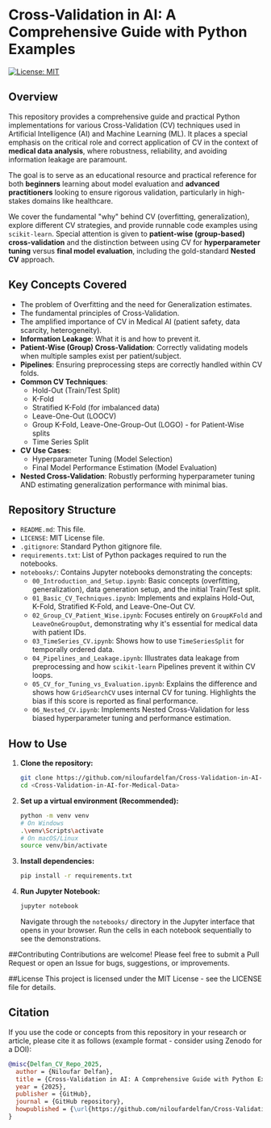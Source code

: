 # Cross-Validation in AI: A Comprehensive Guide with Python Examples

[![License: MIT](https://img.shields.io/badge/License-MIT-yellow.svg)](https://opensource.org/licenses/MIT)

## Overview

This repository provides a comprehensive guide and practical Python implementations for various Cross-Validation (CV) techniques used in Artificial Intelligence (AI) and Machine Learning (ML). It places a special emphasis on the critical role and correct application of CV in the context of **medical data analysis**, where robustness, reliability, and avoiding information leakage are paramount.

The goal is to serve as an educational resource and practical reference for both **beginners** learning about model evaluation and **advanced practitioners** looking to ensure rigorous validation, particularly in high-stakes domains like healthcare.

We cover the fundamental "why" behind CV (overfitting, generalization), explore different CV strategies, and provide runnable code examples using `scikit-learn`. Special attention is given to **patient-wise (group-based) cross-validation** and the distinction between using CV for **hyperparameter tuning** versus **final model evaluation**, including the gold-standard **Nested CV** approach.

## Key Concepts Covered

*   The problem of Overfitting and the need for Generalization estimates.
*   The fundamental principles of Cross-Validation.
*   The amplified importance of CV in Medical AI (patient safety, data scarcity, heterogeneity).
*   **Information Leakage**: What it is and how to prevent it.
*   **Patient-Wise (Group) Cross-Validation**: Correctly validating models when multiple samples exist per patient/subject.
*   **Pipelines**: Ensuring preprocessing steps are correctly handled within CV folds.
*   **Common CV Techniques**:
    *   Hold-Out (Train/Test Split)
    *   K-Fold
    *   Stratified K-Fold (for imbalanced data)
    *   Leave-One-Out (LOOCV)
    *   Group K-Fold, Leave-One-Group-Out (LOGO) - for Patient-Wise splits
    *   Time Series Split
*   **CV Use Cases**:
    *   Hyperparameter Tuning (Model Selection)
    *   Final Model Performance Estimation (Model Evaluation)
*   **Nested Cross-Validation**: Robustly performing hyperparameter tuning AND estimating generalization performance with minimal bias.

## Repository Structure

*   `README.md`: This file.
*   `LICENSE`: MIT License file.
*   `.gitignore`: Standard Python gitignore file.
*   `requirements.txt`: List of Python packages required to run the notebooks.
*   `notebooks/`: Contains Jupyter notebooks demonstrating the concepts:
    *   `00_Introduction_and_Setup.ipynb`: Basic concepts (overfitting, generalization), data generation setup, and the initial Train/Test split.
    *   `01_Basic_CV_Techniques.ipynb`: Implements and explains Hold-Out, K-Fold, Stratified K-Fold, and Leave-One-Out CV.
    *   `02_Group_CV_Patient_Wise.ipynb`: Focuses entirely on `GroupKFold` and `LeaveOneGroupOut`, demonstrating why it's essential for medical data with patient IDs.
    *   `03_TimeSeries_CV.ipynb`: Shows how to use `TimeSeriesSplit` for temporally ordered data.
    *   `04_Pipelines_and_Leakage.ipynb`: Illustrates data leakage from preprocessing and how `scikit-learn` Pipelines prevent it within CV loops.
    *   `05_CV_for_Tuning_vs_Evaluation.ipynb`: Explains the difference and shows how `GridSearchCV` uses internal CV for tuning. Highlights the bias if this score is reported as final performance.
    *   `06_Nested_CV.ipynb`: Implements Nested Cross-Validation for less biased hyperparameter tuning and performance estimation.

## How to Use

1.  **Clone the repository:**
    ```bash
    git clone https://github.com/niloufardelfan/Cross-Validation-in-AI-for-Medical-Data.git
    cd <Cross-Validation-in-AI-for-Medical-Data>
    ```

2.  **Set up a virtual environment (Recommended):**
    ```bash
    python -m venv venv
    # On Windows
    .\venv\Scripts\activate
    # On macOS/Linux
    source venv/bin/activate
    ```

3.  **Install dependencies:**
    ```bash
    pip install -r requirements.txt
    ```

4.  **Run Jupyter Notebook:**
    ```bash
    jupyter notebook
    ```
    Navigate through the `notebooks/` directory in the Jupyter interface that opens in your browser. Run the cells in each notebook sequentially to see the demonstrations.

##Contributing
Contributions are welcome! Please feel free to submit a Pull Request or open an Issue for bugs, suggestions, or improvements.

##License
This project is licensed under the MIT License - see the LICENSE file for details.

## Citation

If you use the code or concepts from this repository in your research or article, please cite it as follows (example format - consider using Zenodo for a DOI):

```bibtex
@misc{Delfan_CV_Repo_2025,
  author = {Niloufar Delfan},
  title = {Cross-Validation in AI: A Comprehensive Guide with Python Examples},
  year = {2025},
  publisher = {GitHub},
  journal = {GitHub repository},
  howpublished = {\url{https://github.com/niloufardelfan/Cross-Validation-in-AI-for-Medical-Data}}
}
